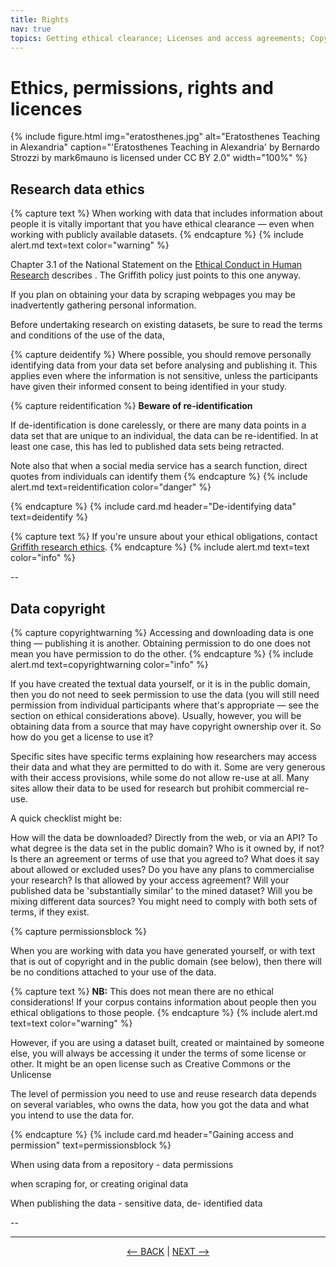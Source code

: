```yaml
---
title: Rights
nav: true
topics: Getting ethical clearance; Licenses and access agreements; Copyright
---
```


# Ethics, permissions, rights and licences

{% include figure.html img="eratosthenes.jpg" alt="Eratosthenes Teaching in Alexandria" caption="'Eratosthenes Teaching in Alexandria' by Bernardo Strozzi by mark6mauno is licensed under CC BY 2.0" width="100%" %}

## Research data ethics

{% capture text %}
When working with data that includes information about people it is vitally important that you have ethical clearance — even when working with publicly available datasets.
{% endcapture %}
{% include alert.md text=text color="warning" %}

Chapter 3.1 of the National Statement on the [Ethical Conduct in Human Research](https://www.nhmrc.gov.au/about-us/publications/national-statement-ethical-conduct-human-research-2007-updated-2018) describes . The Griffith policy just points to this one anyway.

If you plan on obtaining your data by scraping webpages you may be inadvertently gathering personal information.


Before undertaking research on existing datasets, be sure to read the terms and conditions of the use of the data,

{% capture deidentify %}
Where possible, you should remove personally identifying data from your data set before analysing and publishing it. This applies even where the information is not sensitive, unless the participants have given their informed consent to being identified in your study.

{% capture reidentification %}
**Beware of re-identification**

If de-identification is done carelessly, or there are many data points in a data set that are unique to an individual, the data can be re-identified. In at least one case, this has led to published data sets being retracted.

Note also that when a social media service has a search function, direct quotes from individuals can identify them
{% endcapture %}
{% include alert.md text=reidentification color="danger" %}

{% endcapture %}
{% include card.md header="De-identifying data" text=deidentify %}

{% capture text %}
If you're unsure about your ethical obligations, contact [Griffith research ethics](https://www.griffith.edu.au/research/research-services/research-ethics-integrity).
{% endcapture %}
{% include alert.md text=text color="info" %}

--

## Data copyright

{% capture copyrightwarning %}
Accessing and downloading data is one thing — publishing it is another. Obtaining permission to do one does not mean you have permission to do the other.
{% endcapture %}
{% include alert.md text=copyrightwarning color="info" %}

If you have created the textual data yourself, or it is in the public domain, then you do not need to seek permission to use the data (you will still need permission from individual participants where that's appropriate — see the section on ethical considerations above). Usually, however, you will be obtaining data from a source that may have copyright ownership over it. So how do you get a license to use it?


Specific sites have specific terms explaining how researchers may access their data and what they are permitted to do with it. Some are very generous with their access provisions, while some do not allow re-use at all. Many sites allow their data to be used for research but prohibit commercial re-use.


A quick checklist might be: 

How will the data be downloaded? Directly from the web, or via an API?
To what degree is the data set in the public domain? Who is it owned by, if not?
Is there an agreement or terms of use that you agreed to? What does it say about allowed or excluded uses?
Do you have any plans to commercialise your research? Is that allowed by your access agreement?
Will your published data be 'substantially similar' to the mined dataset?
Will you be mixing different data sources? You might need to comply with both sets of terms, if they exist.

{% capture permissionsblock %}

When you are working with data you have generated yourself, or with text that is out of copyright and in the public domain (see below), then there will be no conditions attached to your use of the data.

{% capture text %}
**NB:** This does not mean there are no ethical considerations! If your corpus contains information about people then you ethical obligations to those people. 
{% endcapture %}
{% include alert.md text=text color="warning" %}

However, if you are using a dataset built, created or maintained by someone else, you will always be accessing it under the terms of some license or other. It might be an open license such as Creative Commons or the Unlicense

The level of permission you need to use and reuse research data depends on several variables, who owns the data, how you got the data and what you intend to use the data for.

{% endcapture %}
{% include card.md header="Gaining access and permission" text=permissionsblock %}

When using data from a repository - data permissions

when scraping for, or creating original data

When publishing the data - sensitive data,  de- identified data

--


  
-----
  

<p align="center">
  <a href="https://griffithunilibrary.github.io/intro-text-mining-analysis/content/2-why.html"><-- BACK</a> |
  <a href="https://griffithunilibrary.github.io/intro-text-mining-analysis/content/4-build.html">NEXT --></a>
</p>
